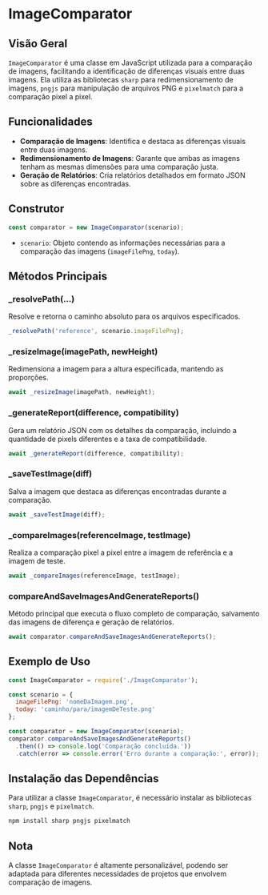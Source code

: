 
# ImageComparator

## Visão Geral
`ImageComparator` é uma classe em JavaScript utilizada para a comparação de imagens, facilitando a identificação de diferenças visuais entre duas imagens. Ela utiliza as bibliotecas `sharp` para redimensionamento de imagens, `pngjs` para manipulação de arquivos PNG e `pixelmatch` para a comparação pixel a pixel.

## Funcionalidades
- **Comparação de Imagens**: Identifica e destaca as diferenças visuais entre duas imagens.
- **Redimensionamento de Imagens**: Garante que ambas as imagens tenham as mesmas dimensões para uma comparação justa.
- **Geração de Relatórios**: Cria relatórios detalhados em formato JSON sobre as diferenças encontradas.

## Construtor
```javascript
const comparator = new ImageComparator(scenario);
```
- `scenario`: Objeto contendo as informações necessárias para a comparação das imagens (`imageFilePng`, `today`).

## Métodos Principais

### _resolvePath(...)
Resolve e retorna o caminho absoluto para os arquivos especificados.
```javascript
_resolvePath('reference', scenario.imageFilePng);
```

### _resizeImage(imagePath, newHeight)
Redimensiona a imagem para a altura especificada, mantendo as proporções.
```javascript
await _resizeImage(imagePath, newHeight);
```

### _generateReport(difference, compatibility)
Gera um relatório JSON com os detalhes da comparação, incluindo a quantidade de pixels diferentes e a taxa de compatibilidade.
```javascript
await _generateReport(difference, compatibility);
```

### _saveTestImage(diff)
Salva a imagem que destaca as diferenças encontradas durante a comparação.
```javascript
await _saveTestImage(diff);
```

### _compareImages(referenceImage, testImage)
Realiza a comparação pixel a pixel entre a imagem de referência e a imagem de teste.
```javascript
await _compareImages(referenceImage, testImage);
```

### compareAndSaveImagesAndGenerateReports()
Método principal que executa o fluxo completo de comparação, salvamento das imagens de diferença e geração de relatórios.
```javascript
await comparator.compareAndSaveImagesAndGenerateReports();
```

## Exemplo de Uso
```javascript
const ImageComparator = require('./ImageComparator');

const scenario = {
  imageFilePng: 'nomeDaImagem.png',
  today: 'caminho/para/imagemDeTeste.png'
};

const comparator = new ImageComparator(scenario);
comparator.compareAndSaveImagesAndGenerateReports()
  .then(() => console.log('Comparação concluída.'))
  .catch(error => console.error('Erro durante a comparação:', error));
```

## Instalação das Dependências
Para utilizar a classe `ImageComparator`, é necessário instalar as bibliotecas `sharp`, `pngjs` e `pixelmatch`.
```bash
npm install sharp pngjs pixelmatch
```

## Nota
A classe `ImageComparator` é altamente personalizável, podendo ser adaptada para diferentes necessidades de projetos que envolvem comparação de imagens.

